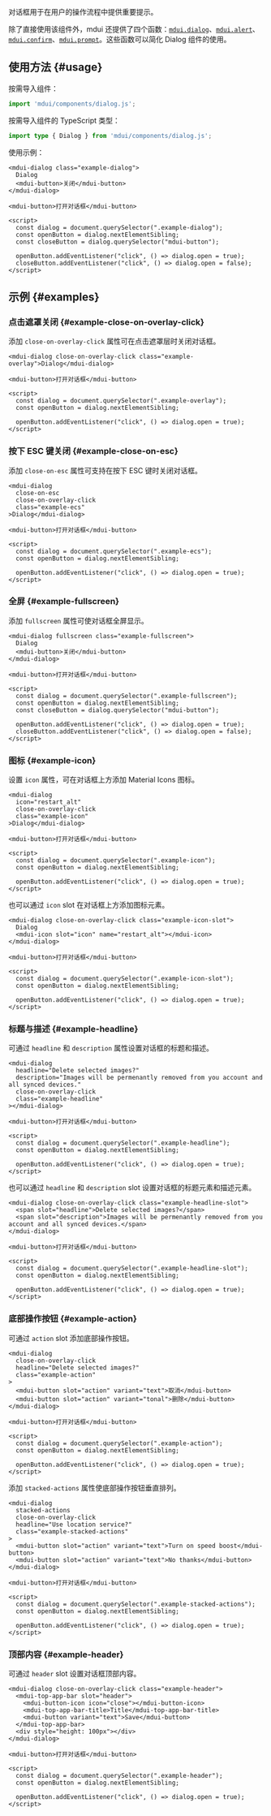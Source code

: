 对话框用于在用户的操作流程中提供重要提示。

除了直接使用该组件外，mdui 还提供了四个函数：[`mdui.dialog`](/docs/2/functions/dialog)、[`mdui.alert`](/docs/2/functions/alert)、[`mdui.confirm`](/docs/2/functions/confirm)、[`mdui.prompt`](/docs/2/functions/prompt)。这些函数可以简化 Dialog 组件的使用。

## 使用方法 {#usage}

按需导入组件：

```js
import 'mdui/components/dialog.js';
```

按需导入组件的 TypeScript 类型：

```ts
import type { Dialog } from 'mdui/components/dialog.js';
```

使用示例：

```html,example
<mdui-dialog class="example-dialog">
  Dialog
  <mdui-button>关闭</mdui-button>
</mdui-dialog>

<mdui-button>打开对话框</mdui-button>

<script>
  const dialog = document.querySelector(".example-dialog");
  const openButton = dialog.nextElementSibling;
  const closeButton = dialog.querySelector("mdui-button");

  openButton.addEventListener("click", () => dialog.open = true);
  closeButton.addEventListener("click", () => dialog.open = false);
</script>
```

## 示例 {#examples}

### 点击遮罩关闭 {#example-close-on-overlay-click}

添加 `close-on-overlay-click` 属性可在点击遮罩层时关闭对话框。

```html,example,expandable
<mdui-dialog close-on-overlay-click class="example-overlay">Dialog</mdui-dialog>

<mdui-button>打开对话框</mdui-button>

<script>
  const dialog = document.querySelector(".example-overlay");
  const openButton = dialog.nextElementSibling;

  openButton.addEventListener("click", () => dialog.open = true);
</script>
```

### 按下 ESC 键关闭 {#example-close-on-esc}

添加 `close-on-esc` 属性可支持在按下 ESC 键时关闭对话框。

```html,example,expandable
<mdui-dialog
  close-on-esc
  close-on-overlay-click
  class="example-ecs"
>Dialog</mdui-dialog>

<mdui-button>打开对话框</mdui-button>

<script>
  const dialog = document.querySelector(".example-ecs");
  const openButton = dialog.nextElementSibling;

  openButton.addEventListener("click", () => dialog.open = true);
</script>
```

### 全屏 {#example-fullscreen}

添加 `fullscreen` 属性可使对话框全屏显示。

```html,example,expandable
<mdui-dialog fullscreen class="example-fullscreen">
  Dialog
  <mdui-button>关闭</mdui-button>
</mdui-dialog>

<mdui-button>打开对话框</mdui-button>

<script>
  const dialog = document.querySelector(".example-fullscreen");
  const openButton = dialog.nextElementSibling;
  const closeButton = dialog.querySelector("mdui-button");

  openButton.addEventListener("click", () => dialog.open = true);
  closeButton.addEventListener("click", () => dialog.open = false);
</script>
```

### 图标 {#example-icon}

设置 `icon` 属性，可在对话框上方添加 Material Icons 图标。

```html,example,expandable
<mdui-dialog
  icon="restart_alt"
  close-on-overlay-click
  class="example-icon"
>Dialog</mdui-dialog>

<mdui-button>打开对话框</mdui-button>

<script>
  const dialog = document.querySelector(".example-icon");
  const openButton = dialog.nextElementSibling;

  openButton.addEventListener("click", () => dialog.open = true);
</script>
```

也可以通过 `icon` slot 在对话框上方添加图标元素。

```html,example,expandable
<mdui-dialog close-on-overlay-click class="example-icon-slot">
  Dialog
  <mdui-icon slot="icon" name="restart_alt"></mdui-icon>
</mdui-dialog>

<mdui-button>打开对话框</mdui-button>

<script>
  const dialog = document.querySelector(".example-icon-slot");
  const openButton = dialog.nextElementSibling;

  openButton.addEventListener("click", () => dialog.open = true);
</script>
```

### 标题与描述 {#example-headline}

可通过 `headline` 和 `description` 属性设置对话框的标题和描述。

```html,example,expandable
<mdui-dialog
  headline="Delete selected images?"
  description="Images will be permenantly removed from you account and all synced devices."
  close-on-overlay-click
  class="example-headline"
></mdui-dialog>

<mdui-button>打开对话框</mdui-button>

<script>
  const dialog = document.querySelector(".example-headline");
  const openButton = dialog.nextElementSibling;

  openButton.addEventListener("click", () => dialog.open = true);
</script>
```

也可以通过 `headline` 和 `description` slot 设置对话框的标题元素和描述元素。

```html,example,expandable
<mdui-dialog close-on-overlay-click class="example-headline-slot">
  <span slot="headline">Delete selected images?</span>
  <span slot="description">Images will be permenantly removed from you account and all synced devices.</span>
</mdui-dialog>

<mdui-button>打开对话框</mdui-button>

<script>
  const dialog = document.querySelector(".example-headline-slot");
  const openButton = dialog.nextElementSibling;

  openButton.addEventListener("click", () => dialog.open = true);
</script>
```

### 底部操作按钮 {#example-action}

可通过 `action` slot 添加底部操作按钮。

```html,example,expandable
<mdui-dialog
  close-on-overlay-click
  headline="Delete selected images?"
  class="example-action"
>
  <mdui-button slot="action" variant="text">取消</mdui-button>
  <mdui-button slot="action" variant="tonal">删除</mdui-button>
</mdui-dialog>

<mdui-button>打开对话框</mdui-button>

<script>
  const dialog = document.querySelector(".example-action");
  const openButton = dialog.nextElementSibling;

  openButton.addEventListener("click", () => dialog.open = true);
</script>
```

添加 `stacked-actions` 属性使底部操作按钮垂直排列。

```html,example,expandable
<mdui-dialog
  stacked-actions
  close-on-overlay-click
  headline="Use location service?"
  class="example-stacked-actions"
>
  <mdui-button slot="action" variant="text">Turn on speed boost</mdui-button>
  <mdui-button slot="action" variant="text">No thanks</mdui-button>
</mdui-dialog>

<mdui-button>打开对话框</mdui-button>

<script>
  const dialog = document.querySelector(".example-stacked-actions");
  const openButton = dialog.nextElementSibling;

  openButton.addEventListener("click", () => dialog.open = true);
</script>
```

### 顶部内容 {#example-header}

可通过 `header` slot 设置对话框顶部内容。

```html,example,expandable
<mdui-dialog close-on-overlay-click class="example-header">
  <mdui-top-app-bar slot="header">
    <mdui-button-icon icon="close"></mdui-button-icon>
    <mdui-top-app-bar-title>Title</mdui-top-app-bar-title>
    <mdui-button variant="text">Save</mdui-button>
  </mdui-top-app-bar>
  <div style="height: 100px"></div>
</mdui-dialog>

<mdui-button>打开对话框</mdui-button>

<script>
  const dialog = document.querySelector(".example-header");
  const openButton = dialog.nextElementSibling;

  openButton.addEventListener("click", () => dialog.open = true);
</script>
```

